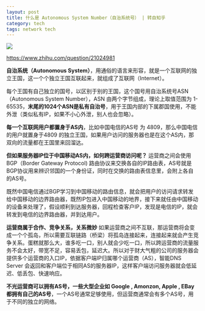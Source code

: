 ```yaml
---
layout: post
title: 什么是 Autonomous System Number（自治系统号） | 转自知乎
category: tech
tags: network tech
---
```

![](https://cdn.kelu.org/blog/tags/network.jpg)

<https://www.zhihu.com/question/21024981>

**自治系统（Autonomous System）**，用通俗的语言来形容，就是一个互联网的独立王国，这一个个独立王国互联起来，就组成了互联网（Internet）。

每个王国有自己独立的国号，以区别于别的王国，这个国号用自治系统号ASN（Autonomous System Number），ASN 由两个字节组成，理论上取值范围为 1- 65535，**末尾的1024个ASN是私有自治号**，用于王国内部的下属郡国使用，不能外泄（类似私有IP，如果不小心外泄，别人也会忽略）。

**每一个互联网用户都置身于AS内**，比如中国电信的AS号 为 4809，那么中国电信的用户就置身于4809 的独立王国，如果用户访问的服务器也是在这个AS内，那双向的流量都在王国里来回溜达。

**但如果服务器IP位于中国移动AS内，如何跨运营商访问呢？**
运营商之间会使用BGP（Border Gateway Protocol) 路由协议来交换各自的IP路由表，AS号就是BGP协议用来辨识邻国的一个身份证，同时在交换的路由表信息里，会附上各自的AS号。

既然中国电信通过BGP学习到中国移动的路由信息，就会把用户的访问请求转发给中国移动的边界路由器，既然IP包进入中国移动的地界，接下来就任由中国移动的设备来处理了，假设顺利到达服务器，回程检查客户IP，发现是电信的IP，就会转发到电信的边界路由器，并到达用户。

**运营商属于合作、竞争关系，关系微妙**
如果运营商之间不互联，那运营商将会变成一个个孤岛，所以需要互联链路（桥梁）将孤岛连接起来，连接起来就会产生竞争关系。蛋糕就那么大，谁多吃一口，别人就会少吃一口，所以跨运营商的流量服务不会太好，带宽不足，容易丢包，延迟大。所以对于财大气粗的公司的服务器会提供多个运营商的入口IP，依据客户端IP归属哪个运营商（AS），智能DNS Server 会返回和客户端位于相同AS的服务器IP，这样客户端访问服务器就会低延迟、低丢包、快速响应。

**不光运营商可以拥有AS号，一些大型企业如 Google , Amonzon, Apple , EBay 都拥有自己的AS号**，一个AS号通常足够使用，但运营商通常会有多个AS号，用于不同的独立的网络。
